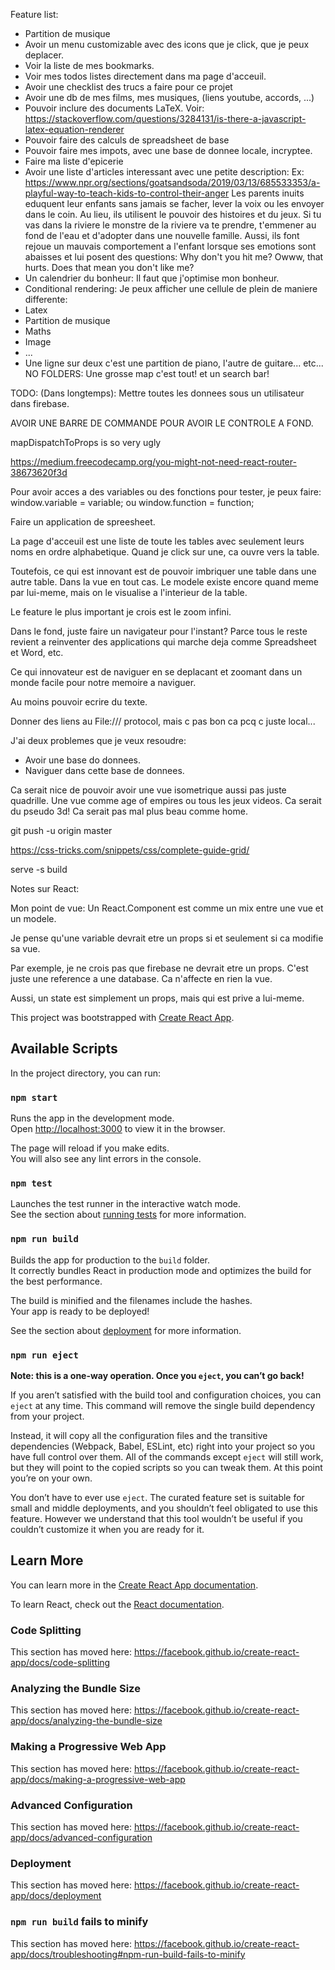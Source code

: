 Feature list:
- Partition de musique
- Avoir un menu customizable avec des icons que je click, que je peux deplacer.
- Voir la liste de mes bookmarks.
- Voir mes todos listes directement dans ma page d'acceuil.
- Avoir une checklist des trucs a faire pour ce projet
- Avoir une db de mes films, mes musiques, (liens youtube, accords, ...)
- Pouvoir inclure des documents LaTeX. Voir: https://stackoverflow.com/questions/3284131/is-there-a-javascript-latex-equation-renderer
- Pouvoir faire des calculs de spreadsheet de base
- Pouvoir faire mes impots, avec une base de donnee locale, incryptee.
- Faire ma liste d'epicerie
- Avoir une liste d'articles interessant avec une petite description:
Ex:
https://www.npr.org/sections/goatsandsoda/2019/03/13/685533353/a-playful-way-to-teach-kids-to-control-their-anger
Les parents inuits eduquent leur enfants sans jamais se facher, lever la voix ou les envoyer dans le coin. Au lieu, ils utilisent le pouvoir des histoires et du jeux. Si tu vas dans la riviere le monstre de la riviere va te prendre, t'emmener au fond de l'eau et d'adopter dans une nouvelle famille. Aussi, ils font rejoue un mauvais comportement a l'enfant lorsque ses emotions sont abaisses et lui posent des questions: Why don't you hit me? Owww, that hurts. Does that mean you don't like me?
- Un calendrier du bonheur: Il faut que j'optimise mon bonheur.
- Conditional rendering: Je peux afficher une cellule de plein de maniere differente:
- Latex
- Partition de musique
- Maths
- Image
- ...
- Une ligne sur deux c'est une partition de piano, l'autre de guitare... etc...
NO FOLDERS: Une grosse map c'est tout! et un search bar!

TODO:
(Dans longtemps): Mettre toutes les donnees sous un utilisateur dans firebase.

AVOIR UNE BARRE DE COMMANDE POUR AVOIR LE CONTROLE A FOND.

mapDispatchToProps is so very ugly

https://medium.freecodecamp.org/you-might-not-need-react-router-38673620f3d

Pour avoir acces a des variables ou des fonctions pour tester, je peux faire:
window.variable = variable;
ou
window.function = function;

Faire un application de spreesheet.

La page d'acceuil est une liste de toute les tables avec seulement leurs noms en ordre alphabetique. Quand je click sur une, ca ouvre vers la table.

Toutefois, ce qui est innovant est de pouvoir imbriquer une table dans une autre table. Dans la vue en tout cas. Le modele existe encore quand meme par lui-meme, mais on le visualise a l'interieur de la table.

Le feature le plus important je crois est le zoom infini.

Dans le fond, juste faire un navigateur pour l'instant? Parce tous le reste revient a
reinventer des applications qui marche deja comme Spreadsheet et Word, etc.

Ce qui innovateur est de naviguer en se deplacant et zoomant dans un monde facile pour notre memoire a naviguer.

Au moins pouvoir ecrire du texte.

Donner des liens au File:/// protocol, mais c pas bon ca pcq c juste local...

J'ai deux problemes que je veux resoudre:

- Avoir une base do donnees.
- Naviguer dans cette base de donnees.

Ca serait nice de pouvoir avoir une vue isometrique aussi pas juste quadrille.
Une vue comme age of empires ou tous les jeux videos. Ca serait du pseudo 3d! Ca serait
pas mal plus beau comme home.

git push -u origin master

https://css-tricks.com/snippets/css/complete-guide-grid/

serve -s build

Notes sur React:

Mon point de vue:
Un React.Component est comme un mix entre une vue et un modele.

Je pense qu'une variable devrait etre un props si et seulement si ca modifie sa vue.

Par exemple, je ne crois pas que firebase ne devrait etre un props. C'est juste
une reference a une database. Ca n'affecte en rien la vue.

Aussi, un state est simplement un props, mais qui est prive a lui-meme.





This project was bootstrapped with [Create React App](https://github.com/facebook/create-react-app).

## Available Scripts

In the project directory, you can run:

### `npm start`

Runs the app in the development mode.<br>
Open [http://localhost:3000](http://localhost:3000) to view it in the browser.

The page will reload if you make edits.<br>
You will also see any lint errors in the console.

### `npm test`

Launches the test runner in the interactive watch mode.<br>
See the section about [running tests](https://facebook.github.io/create-react-app/docs/running-tests) for more information.

### `npm run build`

Builds the app for production to the `build` folder.<br>
It correctly bundles React in production mode and optimizes the build for the best performance.

The build is minified and the filenames include the hashes.<br>
Your app is ready to be deployed!

See the section about [deployment](https://facebook.github.io/create-react-app/docs/deployment) for more information.

### `npm run eject`

**Note: this is a one-way operation. Once you `eject`, you can’t go back!**

If you aren’t satisfied with the build tool and configuration choices, you can `eject` at any time. This command will remove the single build dependency from your project.

Instead, it will copy all the configuration files and the transitive dependencies (Webpack, Babel, ESLint, etc) right into your project so you have full control over them. All of the commands except `eject` will still work, but they will point to the copied scripts so you can tweak them. At this point you’re on your own.

You don’t have to ever use `eject`. The curated feature set is suitable for small and middle deployments, and you shouldn’t feel obligated to use this feature. However we understand that this tool wouldn’t be useful if you couldn’t customize it when you are ready for it.

## Learn More

You can learn more in the [Create React App documentation](https://facebook.github.io/create-react-app/docs/getting-started).

To learn React, check out the [React documentation](https://reactjs.org/).

### Code Splitting

This section has moved here: https://facebook.github.io/create-react-app/docs/code-splitting

### Analyzing the Bundle Size

This section has moved here: https://facebook.github.io/create-react-app/docs/analyzing-the-bundle-size

### Making a Progressive Web App

This section has moved here: https://facebook.github.io/create-react-app/docs/making-a-progressive-web-app

### Advanced Configuration

This section has moved here: https://facebook.github.io/create-react-app/docs/advanced-configuration

### Deployment

This section has moved here: https://facebook.github.io/create-react-app/docs/deployment

### `npm run build` fails to minify

This section has moved here: https://facebook.github.io/create-react-app/docs/troubleshooting#npm-run-build-fails-to-minify
